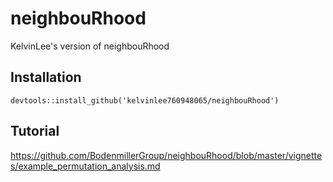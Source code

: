 # neighbouRhood
KelvinLee's version of neighbouRhood


## Installation
`
devtools::install_github('kelvinlee760948065/neighbouRhood')
`

## Tutorial
https://github.com/BodenmillerGroup/neighbouRhood/blob/master/vignettes/example_permutation_analysis.md
